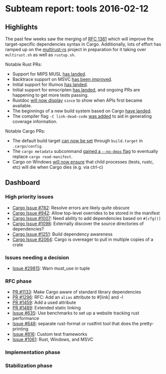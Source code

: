 # Subteam report: tools 2016-02-12

## Highlights

The past few weeks saw the merging of [RFC 1361][rfc1361] which will improve the
target-specific dependencies syntax in Cargo. Additionally, lots of effort has
ramped up on the [multirust-rs] project in preparation for it taking over
`multirust.sh` as well as `rustup.sh`.

Notable Rust PRs:

* Support for MIPS MUSL [has landed][mips-musl].
* Backtrace support on MSVC [has been improved][msvc-backtrace].
* Initial support for Illumos [has landed][illumos].
* Initial support for emscripten [has landed][illumos], and ongoing PRs are
  happening to get more tests passing.
* Rustdoc [will now display][rustdoc-since] `since` to show when APIs first
  became available.
* The beginnings of a new build system based on Cargo [have landed][rustbuild].
* The compiler flag `-C link-dead-code` [was added][link-dead] to aid in
  generating coverage information.

Notable Cargo PRs:

* The default build target [can now be set][build-target] through
  `build.target` in `.cargo/config`.
* The `cargo metadata` subcommand [gained a `--no-deps` flag][no-deps] to
  eventually replace `cargo read-manifest`.
* Cargo on Windows [will now ensure][cargo-jobs] that child processes (tests,
  rustc, etc) will die when Cargo dies (e.g. via ctrl-c)

[rfc1361]: https://github.com/rust-lang/rfcs/blob/master/text/1361-cargo-cfg-dependencies.md
[multirust-rs]: https://github.com/Diggsey/multirust-rs
[mips-musl]: https://github.com/rust-lang/rust/pull/31298
[msvc-backtrace]: https://github.com/rust-lang/rust/pull/31319
[illumos]: https://github.com/rust-lang/rust/pull/31078
[emscripten]: https://github.com/rust-lang/rust/pull/30629
[rustdoc-since]: https://github.com/rust-lang/rust/pull/30686
[rustbuild]: https://github.com/rust-lang/rust/pull/31123
[link-dead]: https://github.com/rust-lang/rust/pull/31368
[build-target]: https://github.com/rust-lang/cargo/pull/2335
[no-deps]: https://github.com/rust-lang/cargo/pull/2359
[cargo-jobs]: https://github.com/rust-lang/cargo/pull/2370

## Dashboard

### High priority issues

- [Cargo Issue #782](https://github.com/rust-lang/cargo/issues/782):
  Resolve errors are likely quite obscure
- [Cargo Issue #942](https://github.com/rust-lang/cargo/issues/942):
  Allow top-level overrides to be stored in the manifest
- [Cargo Issue #1007](https://github.com/rust-lang/cargo/issues/1007):
  Need ability to add dependencies based on `#[cfg()]`
- [Cargo Issue #1098](https://github.com/rust-lang/cargo/issues/1098):
  Externally discover the source directories of dependencies?
- [Cargo Issue #1251](https://github.com/rust-lang/cargo/issues/1251):
  Build dependency awareness
- [Cargo Issue #2064](https://github.com/rust-lang/cargo/issues/2064):
  Cargo is overeager to pull in multiple copies of a crate

### Issues needing a decision

- [Issue #29815](https://github.com/rust-lang/rust/pull/29815):
  Warn must\_use in tuple

### RFC phase

- [PR #1133](https://github.com/rust-lang/rfcs/pull/1133):
  Make Cargo aware of standard library dependencies
- [PR #1296](https://github.com/rust-lang/rfcs/pull/1296):
  RFC: Add an `alias` attribute to #[link] and -l
- [PR #1459](https://github.com/rust-lang/rfcs/pull/1459):
  Add a used attribute
- [PR #1489](https://github.com/rust-lang/rfcs/pull/1489):
  Extended static linking
- [Issue #635](https://github.com/rust-lang/rfcs/issues/635):
  Use benchmarks to set up a website tracking rust performance
- [Issue #648](https://github.com/rust-lang/rfcs/issues/648):
  separate rust-format or rustfmt tool that does the pretty-printing
- [Issue #816](https://github.com/rust-lang/rfcs/issues/816):
  Custom test frameworks
- [Issue #1061](https://github.com/rust-lang/rfcs/issues/1061):
  Rust, Windows, and MSVC

### Implementation phase


### Stabilization phase


